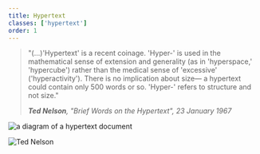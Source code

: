 ```yaml
---
title: Hypertext
classes: ['hypertext']
order: 1
---
```

>"(...)'Hypertext' is a recent coinage. 'Hyper-' is used in the mathematical sense of extension and generality (as in 'hyperspace,' 'hypercube') rather than the medical sense of 'excessive' ('hyperactivity'). There is no implication about size— a hypertext could contain only 500 words or so. 'Hyper-' refers to structure and not size."
>
><cite>**Ted Nelson**, "Brief Words on the Hypertext", 23 January 1967</cite>

![a diagram of a hypertext document](images/hypertext.svg)

![Ted Nelson](images/ted-nelson.jpg)